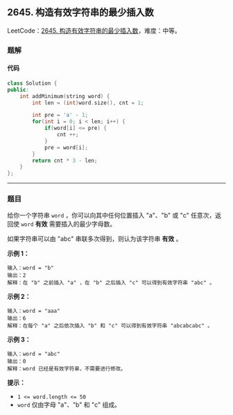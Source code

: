 ## 2645. 构造有效字符串的最少插入数

LeetCode：[2645. 构造有效字符串的最少插入数](https://leetcode.cn/problems/minimum-additions-to-make-valid-string/)，难度：中等。

### 题解

#### 代码

```c++
class Solution {
public:
    int addMinimum(string word) {
        int len = (int)word.size(), cnt = 1;

        int pre = 'a' - 1;
        for(int i = 0; i < len; i++) {
            if(word[i] <= pre) {
                cnt ++;
            }
            pre = word[i];
        }
        return cnt * 3 - len;
    }
};
```



---



### 题目

给你一个字符串 `word` ，你可以向其中任何位置插入 "a"、"b" 或 "c" 任意次，返回使 `word` **有效** 需要插入的最少字母数。

如果字符串可以由 "abc" 串联多次得到，则认为该字符串 **有效** 。

 

**示例 1：**

```
输入：word = "b"
输出：2
解释：在 "b" 之前插入 "a" ，在 "b" 之后插入 "c" 可以得到有效字符串 "abc" 。
```

**示例 2：**

```
输入：word = "aaa"
输出：6
解释：在每个 "a" 之后依次插入 "b" 和 "c" 可以得到有效字符串 "abcabcabc" 。
```

**示例 3：**

```
输入：word = "abc"
输出：0
解释：word 已经是有效字符串，不需要进行修改。 
```

 

**提示：**

- `1 <= word.length <= 50`
- `word` 仅由字母 "a"、"b" 和 "c" 组成。



